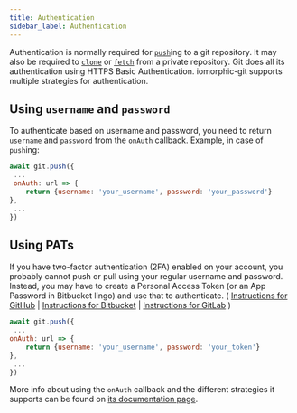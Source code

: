 ```yaml
---
title: Authentication
sidebar_label: Authentication
---
```


Authentication is normally required for [`push`](./push.html)ing to a git repository.
It may also be required to [`clone`](./clone.html) or [`fetch`](./fetch.html) from a private repository.
Git does all its authentication using HTTPS Basic Authentication.
iomorphic-git supports multiple strategies for authentication.

## Using `username` and `password`
To authenticate based on username and password, you need to return `username` and `password` from the `onAuth` callback. Example, in case of `push`ing:

```js
await git.push({
 ...   
 onAuth: url => {
    return {username: 'your_username', password: 'your_password'}
},
 ...
})
```

## Using PATs

If you have two-factor authentication (2FA) enabled on your account, you
probably cannot push or pull using your regular username and password.
Instead, you may have to create a Personal Access Token (or an App Password in Bitbucket lingo) and use that to authenticate.
( [Instructions for GitHub](https://help.github.com/articles/creating-a-personal-access-token-for-the-command-line/)
| [Instructions for Bitbucket](https://confluence.atlassian.com/bitbucket/app-passwords-828781300.html)
| [Instructions for GitLab](https://docs.gitlab.com/ee/user/profile/personal_access_tokens.html)
)

```js
await git.push({
 ...
onAuth: url => {
    return {username: 'your_username', password: 'your_token'}
},
 ...
})
```

More info about using the `onAuth` callback and the different strategies it supports can be found on [its documentation page](https://isomorphic-git.org/docs/en/onAuth).